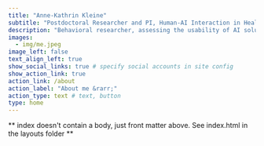 ```yaml
---
title: "Anne-Kathrin Kleine"
subtitle: "Postdoctoral Researcher and PI, Human-AI Interaction in Healthcare, LMU Munich"
description: "Behavioral researcher, assessing the usability of AI solutions in the healthcare sector."
images:
  - img/me.jpeg
image_left: false
text_align_left: true
show_social_links: true # specify social accounts in site config
show_action_link: true
action_link: /about
action_label: "About me &rarr;"
action_type: text # text, button
type: home
---
```


** index doesn't contain a body, just front matter above.
See index.html in the layouts folder **
